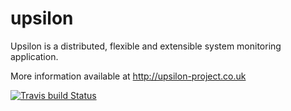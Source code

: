 upsilon 
=======
Upsilon is a distributed, flexible and extensible system monitoring application.

More information available at http://upsilon-project.co.uk

[![Travis build Status](https://travis-ci.org/upsilonproject/upsilon.png?branch=master)](https://travis-ci.org/upsilonproject/upsilon)
